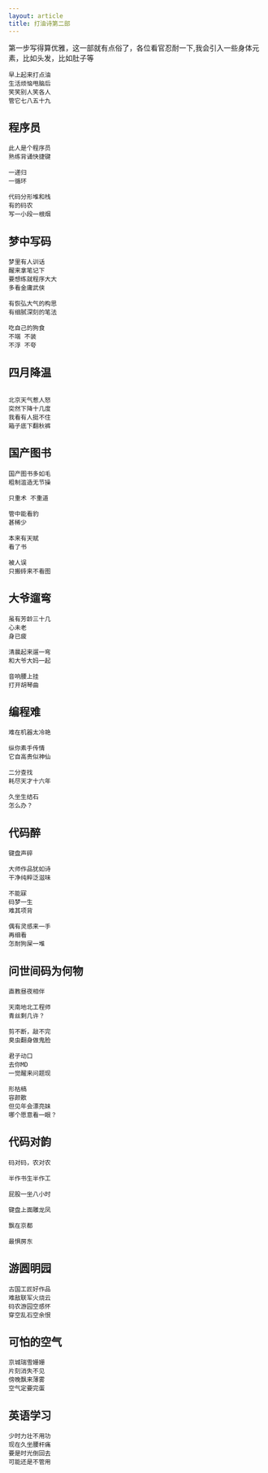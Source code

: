```yaml
---
layout: article
title: 打油诗第二部
---
```

第一步写得算优雅，这一部就有点俗了，各位看官忍耐一下,我会引入一些身体元素，比如头发，比如肚子等


```
早上起来打点油
生活烦恼甩脑后
笑笑别人笑各人
管它七八五十九
```


## 程序员
```
此人是个程序员
熟练背诵快捷键

一递归
一循环

代码分形堆和栈
有的码农
写一小段一根烟

```

## 梦中写码
```
梦里有人训话
醒来拿笔记下
要想练就程序大大
多看金庸武侠

有恢弘大气的构思
有细腻深刻的笔法

吃自己的狗食
不端 不装
不浮 不夸

```

## 四月降温
```

北京天气惹人怒
突然下降十几度
我看有人挺不住
箱子底下翻秋裤

```

## 国产图书
```
国产图书多如毛
粗制滥造无节操

只重术 不重道

管中能看豹
甚稀少

本来有天赋
看了书 

被人误
只搬砖来不看图
```

## 大爷遛弯
```
虽有芳龄三十几
心未老
身已疲

清晨起来遛一弯
和大爷大妈一起

音响腰上挂
打开胡琴曲
```

## 编程难
```
难在机器太冷艳

纵你素手传情
它自高贵似神仙

二分查找
耗尽天才十六年

久坐生结石
怎么办？
```


## 代码醉
```
键盘声碎

大师作品犹如诗
干净纯粹泛滋味

不能寐
码梦一生
难其项背

偶有灵感来一手
再细看
怎耐狗屎一堆
```




## 问世间码为何物
```
直教昼夜相伴

天南地北工程师
青丝剩几许？

剪不断，敲不完
臭虫翻身做鬼脸

君子动口
去你MD
一觉醒来问题现

形枯槁
容颜散
但见年会漂亮妹
哪个愿意看一眼？
```

## 代码对韵
```
码对码，农对农

半作书生半作工

屁股一坐八小时

键盘上面雕龙凤

飘在京都

最惧房东
```

## 游圆明园
```
古国工匠好作品
难敌联军火烧云
码农游园空感怀
穿空乱石空余恨
```

## 可怕的空气
```
京城瑞雪姗姗
片刻消失不见
傍晚飘来薄雾
空气定要完蛋

```



## 英语学习
```
少时力壮不用功
现在久坐腰杆痛
要是时光倒回去
可能还是不管用
```

